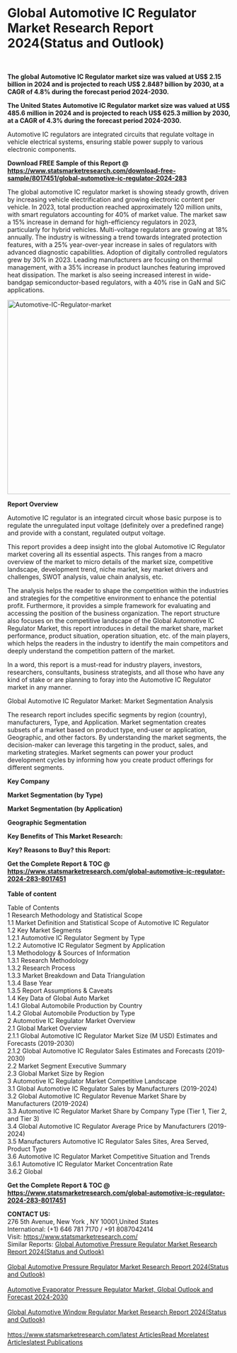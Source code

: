 <h1>Global Automotive IC Regulator Market Research Report 2024(Status and Outlook)</h1><br/><p><strong>The global Automotive IC Regulator market size was valued at US$ 2.15 billion in 2024 and is projected to reach US$ 2.848? billion by 2030, at a <strong>CAGR</strong> of 4.8% during the forecast period 2024-2030.</strong></p><p><strong>The United States Automotive IC Regulator market size was valued at US$ 485.6 million in 2024 and is projected to reach US$ 625.3 million by 2030, at a <strong>CAGR</strong> of 4.3% during the forecast period 2024-2030.</strong></p><p>Automotive IC regulators are integrated circuits that regulate voltage in vehicle electrical systems, ensuring stable power supply to various electronic components.</p><p><strong>Download FREE Sample of this Report @ <a href="https://www.statsmarketresearch.com/download-free-sample/8017451/global-automotive-ic-regulator-2024-283">https://www.statsmarketresearch.com/download-free-sample/8017451/global-automotive-ic-regulator-2024-283</a></strong></p><p>The global automotive IC regulator market is showing steady growth, driven by increasing vehicle electrification and growing electronic content per vehicle. In 2023, total production reached approximately 120 million units, with smart regulators accounting for 40% of market value. The market saw a 15% increase in demand for high-efficiency regulators in 2023, particularly for hybrid vehicles. Multi-voltage regulators are growing at 18% annually. The industry is witnessing a trend towards integrated protection features, with a 25% year-over-year increase in sales of regulators with advanced diagnostic capabilities. Adoption of digitally controlled regulators grew by 30% in 2023. Leading manufacturers are focusing on thermal management, with a 35% increase in product launches featuring improved heat dissipation. The market is also seeing increased interest in wide-bandgap semiconductor-based regulators, with a 40% rise in GaN and SiC applications.</p><p><img alt="Automotive-IC-Regulator-market" src="https://www.grandresearchstore.com/assets/report-images/Automotive_IC_Regulator_market.png" style="width: 730px; height: 438px;"></p><p><strong>Report Overview</strong></p><p>Automotive IC regulator is an integrated circuit whose basic purpose is to regulate the unregulated input voltage (definitely over a predefined range) and provide with a constant, regulated output voltage.</p><p>This report provides a deep insight into the global Automotive IC Regulator market covering all its essential aspects. This ranges from a macro overview of the market to micro details of the market size, competitive landscape, development trend, niche market, key market drivers and challenges, SWOT analysis, value chain analysis, etc.</p><p>The analysis helps the reader to shape the competition within the industries and strategies for the competitive environment to enhance the potential profit. Furthermore, it provides a simple framework for evaluating and accessing the position of the business organization. The report structure also focuses on the competitive landscape of the Global Automotive IC Regulator Market, this report introduces in detail the market share, market performance, product situation, operation situation, etc. of the main players, which helps the readers in the industry to identify the main competitors and deeply understand the competition pattern of the market.</p><p>In a word, this report is a must-read for industry players, investors, researchers, consultants, business strategists, and all those who have any kind of stake or are planning to foray into the Automotive IC Regulator market in any manner.</p><p>Global Automotive IC Regulator Market: Market Segmentation Analysis</p><p>The research report includes specific segments by region (country), manufacturers, Type, and Application. Market segmentation creates subsets of a market based on product type, end-user or application, Geographic, and other factors. By understanding the market segments, the decision-maker can leverage this targeting in the product, sales, and marketing strategies. Market segments can power your product development cycles by informing how you create product offerings for different segments.</p><p><strong>Key Company</strong></p><p><strong>Market Segmentation (by Type)</strong></p><p><strong>Market Segmentation (<strong>by Application</strong>)</strong></p><p><strong>Geographic Segmentation</strong></p><p><strong>Key Benefits of This Market Research:</strong></p><p><strong>Key? <strong>Reasons to Buy</strong>? this Report:</strong></p><div><b>Get the Complete Report & TOC @ <a href="https://www.statsmarketresearch.com/global-automotive-ic-regulator-2024-283-8017451">https://www.statsmarketresearch.com/global-automotive-ic-regulator-2024-283-8017451</a></b></div><br><b>Table of content</b><p>Table of Contents<br /> 1 Research Methodology and Statistical Scope<br /> 1.1 Market Definition and Statistical Scope of Automotive IC Regulator<br /> 1.2 Key Market Segments<br /> 1.2.1 Automotive IC Regulator Segment by Type<br /> 1.2.2 Automotive IC Regulator Segment by Application<br /> 1.3 Methodology & Sources of Information<br /> 1.3.1 Research Methodology<br /> 1.3.2 Research Process<br /> 1.3.3 Market Breakdown and Data Triangulation<br /> 1.3.4 Base Year<br /> 1.3.5 Report Assumptions & Caveats<br /> 1.4 Key Data of Global Auto Market<br /> 1.4.1 Global Automobile Production by Country<br /> 1.4.2 Global Automobile Production by Type<br /> 2 Automotive IC Regulator Market Overview<br /> 2.1 Global Market Overview<br /> 2.1.1 Global Automotive IC Regulator Market Size (M USD) Estimates and Forecasts (2019-2030)<br /> 2.1.2 Global Automotive IC Regulator Sales Estimates and Forecasts (2019-2030)<br /> 2.2 Market Segment Executive Summary<br /> 2.3 Global Market Size by Region<br /> 3 Automotive IC Regulator Market Competitive Landscape<br /> 3.1 Global Automotive IC Regulator Sales by Manufacturers (2019-2024)<br /> 3.2 Global Automotive IC Regulator Revenue Market Share by Manufacturers (2019-2024)<br /> 3.3 Automotive IC Regulator Market Share by Company Type (Tier 1, Tier 2, and Tier 3)<br /> 3.4 Global Automotive IC Regulator Average Price by Manufacturers (2019-2024)<br /> 3.5 Manufacturers Automotive IC Regulator Sales Sites, Area Served, Product Type<br /> 3.6 Automotive IC Regulator Market Competitive Situation and Trends<br /> 3.6.1 Automotive IC Regulator Market Concentration Rate<br /> 3.6.2 Global<br><div><b>Get the Complete Report & TOC @ <a href="https://www.statsmarketresearch.com/global-automotive-ic-regulator-2024-283-8017451">https://www.statsmarketresearch.com/global-automotive-ic-regulator-2024-283-8017451</a></b></div></p> <b>CONTACT US:</b><br>276 5th Avenue, New York , NY 10001,United States<br>International: (+1) 646 781 7170 / +91 8087042414<br>Visit: <a href="https://www.statsmarketresearch.com/">https://www.statsmarketresearch.com/</a><br>Similar Reports: <a href="https://www.statsmarketresearch.com/global-automotive-ic-regulator-2024-283-8017451">Global Automotive Pressure Regulator Market Research Report 2024(Status and Outlook)</a><br/><br/><a href="https://www.statsmarketresearch.com/global-automotive-ic-regulator-2024-283-8017451">Global Automotive Pressure Regulator Market Research Report 2024(Status and Outlook)</a><br/><br/><a href="https://www.statsmarketresearch.com/global-automotive-ic-regulator-2024-283-8017451">Automotive Evaporator Pressure Regulator Market, Global Outlook and Forecast 2024-2030</a><br/><br/><a href="https://www.statsmarketresearch.com/global-automotive-ic-regulator-2024-283-8017451">Global Automotive Window Regulator Market Research Report 2024(Status and Outlook)</a><br/><br/><a href="https://gyeongbokgung.com">https://www.statsmarketresearch.com/</a><a href="https://hallyeomaritime.com">latest Articles</a><a href="https://jingwansa.com">Read More</a><a href=https://nguoiviet.jp/">latest Articles</a><a href="https://www.intelmarketresearch.com/">latest Publications</a>